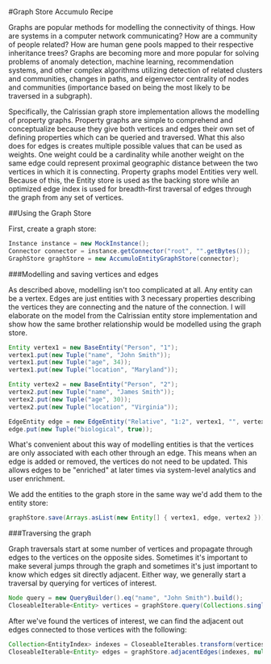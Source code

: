#Graph Store Accumulo Recipe

Graphs are popular methods for modelling the connectivity of things. How are systems in a computer network communicating? How are a community of people related? How are human gene pools mapped to their respective inheritance trees? Graphs are becoming more and more popular for solving problems of anomaly detection, machine learning, recommendation systems, and other complex algorithms utilizing detection of related clusters and communities, changes in paths, and eigenvector centrality of nodes and communities (importance based on being the most likely to be traversed in a subgraph).

Specifically, the Calrissian graph store implementation allows the modelling of property graphs. Property graphs are simple to comprehend and conceptualize because they give both vertices and edges their own set of defining properties which can be queried and traversed. What this also does for edges is creates multiple possible values that can be used as weights. One weight could be a cardinality while another weight on the same edge could represent proximal geographic distance between the two vertices in which it is connecting. Property graphs model Entities very well. Because of this, the Entity store is used as the backing store while an optimized edge index is used for breadth-first traversal of edges through the graph from any set of vertices.

##Using the Graph Store

First, create a graph store:
```java
Instance instance = new MockInstance();
Connector connector = instance.getConnector("root", "".getBytes());
GraphStore graphStore = new AccumuloEntityGraphStore(connector);
```


###Modelling and saving vertices and edges

As described above, modelling isn't too complicated at all. Any entity can be a vertex. Edges are just entities with 3 necessary properties describing the vertices they are connecting and the nature of the connection. I will elaborate on the model from the Calrissian entity store implementation and show how the same brother relationship would be modelled using the graph store.

```java
Entity vertex1 = new BaseEntity("Person", "1");
vertex1.put(new Tuple("name", "John Smith"));
vertex1.put(new Tuple("age", 34));
vertex1.put(new Tuple("location", "Maryland"));

Entity vertex2 = new BaseEntity("Person", "2");
vertex2.put(new Tuple("name", "James Smith"));
vertex2.put(new Tuple("age", 30));
vertex2.put(new Tuple("location", "Virginia"));

EdgeEntity edge = new EdgeEntity("Relative", "1:2", vertex1, "", vertex2, "", "brother");
edge.put(new Tuple("biological", true));
```
What's convenient about this way of modelling entities is that the vertices are only associated with each other through an edge. This means when an edge is added or removed, the vertices do not need to be updated. This allows edges to be "enriched" at later times via system-level analytics and user enrichment.

We add the entities to the graph store in the same way we'd add them to the entity store:
```java
graphStore.save(Arrays.asList(new Entity[] { vertex1, edge, vertex2 }));
```

###Traversing the graph

Graph traversals start at some number of vertices and propagate through edges to the vertices on the opposite sides. Sometimes it's important to make several jumps through the graph and sometimes it's just important to know which edges sit directly adjacent. Either way, we generally start a traversal by querying for vertices of interest.

```java
Node query = new QueryBuilder().eq("name", "John Smith").build();
CloseableIterable<Entity> vertices = graphStore.query(Collections.singleton("Person"), query, null, new Auths());
```

After we've found the vertices of interest, we can find the adjacent out edges connected to those vertices with the following:
```java
Collection<EntityIndex> indexes = CloseableIterables.transform(vertices, TransformUtils.entityToEntityIndex);
CloseableIterable<Entity> edges = graphStore.adjacentEdges(indexes, null, Direction.OUT, new Auths());
```









